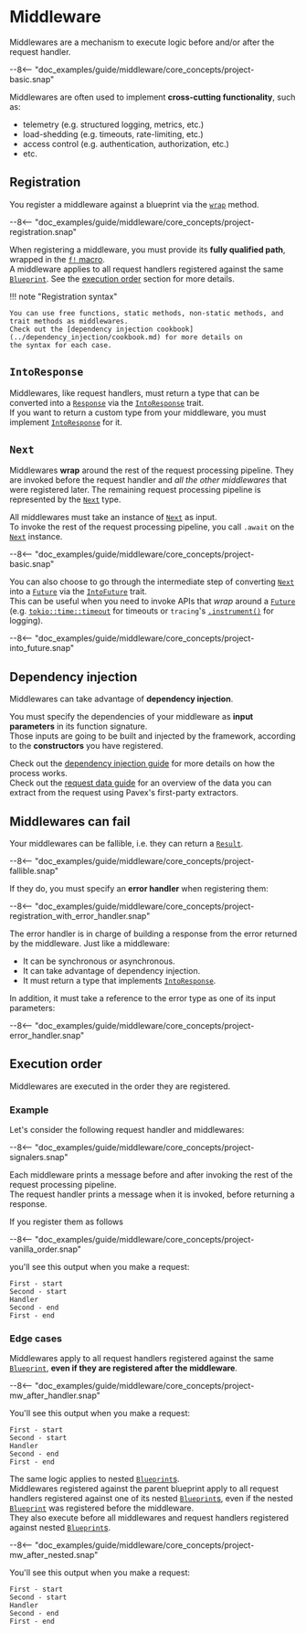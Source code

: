 # Middleware

Middlewares are a mechanism to execute logic before and/or after the request handler.  

--8<-- "doc_examples/guide/middleware/core_concepts/project-basic.snap"

Middlewares are often used to implement **cross-cutting functionality**, such as:

- telemetry (e.g. structured logging, metrics, etc.)
- load-shedding (e.g. timeouts, rate-limiting, etc.)
- access control (e.g. authentication, authorization, etc.)
- etc.

## Registration

You register a middleware against a blueprint via the [`wrap`](crate::blueprint::Blueprint::wrap) method.

--8<-- "doc_examples/guide/middleware/core_concepts/project-registration.snap"

When registering a middleware, you must provide its **fully qualified path**, wrapped in the [`f!` macro][f].  
A middleware applies to all request handlers registered against the same [`Blueprint`][Blueprint].
See the [execution order](#execution-order) section for more details.

!!! note "Registration syntax"

    You can use free functions, static methods, non-static methods, and trait methods as middlewares.
    Check out the [dependency injection cookbook](../dependency_injection/cookbook.md) for more details on
    the syntax for each case.


## `IntoResponse`

Middlewares, like request handlers, must return a type that can be converted into a [`Response`][Response] via the
[`IntoResponse`][IntoResponse] trait.  
If you want to return a custom type from your middleware, you must implement [`IntoResponse`][IntoResponse] for it.

## `Next`

Middlewares **wrap** around the rest of the request processing pipeline.
They are invoked before the request handler and _all the other middlewares_ that were registered later. 
The remaining request processing pipeline is represented by the [`Next`][Next] type.  

All middlewares must take an instance of [`Next`][Next] as input.  
To invoke the rest of the request processing pipeline, you call `.await` on the [`Next`][Next] instance.

--8<-- "doc_examples/guide/middleware/core_concepts/project-basic.snap"

You can also choose to go through the intermediate step of converting [`Next`][Next] into a [`Future`][Future] via the
[`IntoFuture`][IntoFuture] trait.  
This can be useful when you need to invoke APIs that _wrap_ around a [`Future`][Future] (e.g. [`tokio::time::timeout`][timeout]
for timeouts or `tracing`'s [`.instrument()`][instrument] for logging).

--8<-- "doc_examples/guide/middleware/core_concepts/project-into_future.snap"

## Dependency injection

Middlewares can take advantage of **dependency injection**.

You must specify the dependencies of your middleware as **input parameters** in its function signature.  
Those inputs are going to be built and injected by the framework, according to the **constructors** you have registered.

Check out the [dependency injection guide](../dependency_injection/index.md) for more details
on how the process works.  
Check out the [request data guide](../request_data/index.md) for an overview of the data you can extract from the request
using Pavex's first-party extractors.

## Middlewares can fail

Your middlewares can be fallible, i.e. they can return a [`Result`][Result].

--8<-- "doc_examples/guide/middleware/core_concepts/project-fallible.snap"

If they do, you must specify an **error handler** when registering them:

--8<-- "doc_examples/guide/middleware/core_concepts/project-registration_with_error_handler.snap"

The error handler is in charge of building a response from the error returned by the middleware. Just like
a middleware:

- It can be synchronous or asynchronous.
- It can take advantage of dependency injection.
- It must return a type that implements [`IntoResponse`][IntoResponse].

In addition, it must take a reference to the error type as one of its input parameters:

--8<-- "doc_examples/guide/middleware/core_concepts/project-error_handler.snap"

## Execution order

Middlewares are executed in the order they are registered. 

### Example

Let's consider the following request handler and middlewares:

--8<-- "doc_examples/guide/middleware/core_concepts/project-signalers.snap"

Each middleware prints a message before and after invoking the rest of the request processing pipeline.  
The request handler prints a message when it is invoked, before returning a response.

If you register them as follows

--8<-- "doc_examples/guide/middleware/core_concepts/project-vanilla_order.snap"

you'll see this output when you make a request:

```
First - start
Second - start
Handler
Second - end
First - end
```

### Edge cases

Middlewares apply to all request handlers registered against the same [`Blueprint`][Blueprint], 
**even if they are registered after the middleware**.

--8<-- "doc_examples/guide/middleware/core_concepts/project-mw_after_handler.snap"

You'll see this output when you make a request:

```
First - start
Second - start
Handler
Second - end
First - end
```

The same logic applies to nested [`Blueprint`s][Blueprint].  
Middlewares registered against the parent blueprint apply 
to all request handlers registered against one of its nested [`Blueprint`s][Blueprint],
even if the nested [`Blueprint`][Blueprint] was registered before the middleware.  
They also execute before all middlewares and request handlers registered against nested [`Blueprint`s][Blueprint]. 

--8<-- "doc_examples/guide/middleware/core_concepts/project-mw_after_nested.snap"

You'll see this output when you make a request:

```
First - start
Second - start
Handler
Second - end
First - end
```


[f]: ../../api_reference/pavex/macro.f.html
[IntoResponse]: ../../api_reference/pavex/response/trait.IntoResponse.html
[Response]: ../../api_reference/pavex/response/struct.Response.html
[Blueprint]: ../../api_reference/pavex/blueprint/struct.Blueprint.html
[Next]: ../../api_reference/pavex/middleware/struct.Next.html
[instrument]: https://docs.rs/tracing/0.1.40/tracing/trait.Instrument.html#method.instrument
[timeout]: https://docs.rs/tokio/1.35.1/tokio/time/fn.timeout.html
[Future]: https://doc.rust-lang.org/std/future/trait.Future.html
[IntoFuture]: https://doc.rust-lang.org/std/future/trait.IntoFuture.html
[Result]: https://doc.rust-lang.org/std/result/index.html
